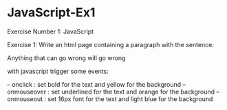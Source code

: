# JavaScript-Ex1
Exercise Number 1: JavaScript

Exercise 1: Write an html page containing a paragraph with the sentence:

Anything that can go wrong will go wrong

with javascript trigger some events:

– onclick : set bold for the text and yellow for the background
– onmouseover : set underlined for the text and orange for the background
– onmouseout : set 16px font for the text and light blue for the background
